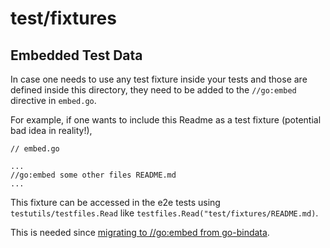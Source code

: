 # test/fixtures

## Embedded Test Data

In case one needs to use any test fixture inside your tests and those are defined inside this directory, they need to be added to the `//go:embed` directive in `embed.go`.

For example, if one wants to include this Readme as a test fixture (potential bad idea in reality!),

```
// embed.go

...
//go:embed some other files README.md
...
```

This fixture can be accessed in the e2e tests using `testutils/testfiles.Read` like
`testfiles.Read("test/fixtures/README.md)`.

This is needed since [migrating to //go:embed from go-bindata][1].

[1]: https://github.com/kubernetes/kubernetes/pull/99829
